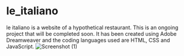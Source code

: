 # le_italiano
le italiano is a website of a hypothetical restaurant. This is an ongoing project that will be completed soon. It has been created using Adobe Dreamweaver  and the coding languages  used are HTML, CSS and JavaScript.
![Screenshot (1)](https://user-images.githubusercontent.com/62536973/77346366-28f84700-6d5c-11ea-9ccb-2278e1cf1e5a.png)
